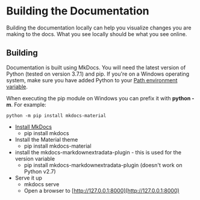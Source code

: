 # Building the Documentation

Building the documentation locally can help you visualize changes you are making to the docs. What you see locally should be what you see online.

## Building
Documentation is built using MkDocs. You will need the latest version of Python (tested on version 3.7.1) and pip. If you're on a Windows operating system, make sure you have added Python to your [Path environment variable](https://docs.python.org/3/using/windows.html).

When executing the pip module on Windows you can prefix it with **python -m**. 
For example: 
```
python -m pip install mkdocs-material
```

- [Install MkDocs](https://www.mkdocs.org/#installation)
    - pip install mkdocs
- Install the Material theme
    - pip install mkdocs-material
- install the mkdocs-markdownextradata-plugin - this is used for the version variable
    - pip install mkdocs-markdownextradata-plugin (doesn't work on Python v2.7)
- Serve it up
    - mkdocs serve
    - Open a browser to [http://127.0.0.1:8000](http://127.0.0.1:8000)
